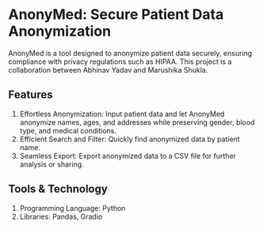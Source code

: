 # AnonyMed: Secure Patient Data Anonymization

AnonyMed is a tool designed to anonymize patient data securely, ensuring compliance with privacy regulations such as HIPAA. This project is a collaboration between Abhinav Yadav and Marushika Shukla.

## Features

1. Effortless Anonymization: Input patient data and let AnonyMed anonymize names, ages, and addresses while preserving gender, blood type, and medical conditions.
2. Efficient Search and Filter: Quickly find anonymized data by patient name.
3. Seamless Export: Export anonymized data to a CSV file for further analysis or sharing.

## Tools & Technology

1. Programming Language: Python
2. Libraries: Pandas, Gradio
